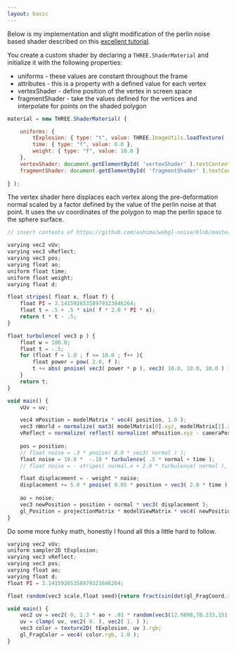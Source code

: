 ```yaml
---
layout: basic
---
```


Below is my implementation and slight modification of the perlin noise based shader described on this 
[excellent tutorial](http://www.clicktorelease.com/blog/vertex-displacement-noise-3d-webgl-glsl-three-js).
        
<div id="canvasContainer"></div>

You create a custom shader by declaring a `THREE.ShaderMaterial` and initialize it with the
following properties:

+ uniforms - these values are constant throughout the frame
+ attributes - this is a property with a defined value for each vertex
+ vertexShader - define position of the vertex in screen space
+ fragmentShader - take the values defined for the vertices and interpolate for points on the
    shaded polygon

```javascript
material = new THREE.ShaderMaterial( {

    uniforms: { 
        tExplosion: { type: "t", value: THREE.ImageUtils.loadTexture( '/img/explosion.png' ) },
        time: { type: "f", value: 0.0 },
        weight: { type: "f", value: 10.0 }
    },
    vertexShader: document.getElementById( 'vertexShader' ).textContent,
    fragmentShader: document.getElementById( 'fragmentShader' ).textContent
    
} );
```

The vertex shader here displaces each vertex along the pre-deformation normal scaled by a factor
defined by the value of the perlin noise at that point. It uses the uv coordinates of the polygon
to map the perlin space to the sphere surface.

```javascript
// insert contents of https://github.com/ashima/webgl-noise/blob/master/src/classicnoise3D.glsl

varying vec2 vUv;
varying vec3 vReflect;
varying vec3 pos;
varying float ao;
uniform float time;
uniform float weight;
varying float d;

float stripes( float x, float f) {
    float PI = 3.14159265358979323846264;
    float t = .5 + .5 * sin( f * 2.0 * PI * x);
    return t * t - .5;
}

float turbulence( vec3 p ) {
    float w = 100.0;
    float t = -.5;
    for (float f = 1.0 ; f <= 10.0 ; f++ ){
        float power = pow( 2.0, f );
        t += abs( pnoise( vec3( power * p ), vec3( 10.0, 10.0, 10.0 ) ) / power );
    }
    return t;
}

void main() {
    vUv = uv;

    vec4 mPosition = modelMatrix * vec4( position, 1.0 );
    vec3 nWorld = normalize( mat3( modelMatrix[0].xyz, modelMatrix[1].xyz, modelMatrix[2].xyz ) * normal );
    vReflect = normalize( reflect( normalize( mPosition.xyz - cameraPosition ), nWorld ) );
    
    pos = position;
    // float noise = .3 * pnoise( 8.0 * vec3( normal ) );
    float noise = 10.0 *  -.10 * turbulence( .5 * normal + time );
    // float noise = - stripes( normal.x + 2.0 * turbulence( normal ), 1.6 );

    float displacement = - weight * noise;
    displacement += 5.0 * pnoise( 0.05 * position + vec3( 2.0 * time ), vec3( 100.0 ) );
    
    ao = noise;
    vec3 newPosition = position + normal * vec3( displacement );
    gl_Position = projectionMatrix * modelViewMatrix * vec4( newPosition, 1.0 );
}
```

Do some more funky math, honestly I found all this a little hard to follow.

```javascript
varying vec2 vUv;
uniform sampler2D tExplosion;
varying vec3 vReflect;
varying vec3 pos;
varying float ao;
varying float d;
float PI = 3.14159265358979323846264;

float random(vec3 scale,float seed){return fract(sin(dot(gl_FragCoord.xyz+seed,scale))*43758.5453+seed);}

void main() {
    vec2 uv = vec2( 0, 1.3 * ao + .01 * random(vec3(12.9898,78.233,151.7182),0.0) );
    uv = clamp( uv, vec2( 0. ), vec2( 1. ) );
    vec3 color = texture2D( tExplosion, uv ).rgb;
    gl_FragColor = vec4( color.rgb, 1.0 );
}
```
    
<script type="x-shader/x-vertex" id="vertexShader">

    vec3 mod289(vec3 x)
    {
    return x - floor(x * (1.0 / 289.0)) * 289.0;
    }

    vec4 mod289(vec4 x)
    {
    return x - floor(x * (1.0 / 289.0)) * 289.0;
    }

    vec4 permute(vec4 x)
    {
    return mod289(((x*34.0)+1.0)*x);
    }

    vec4 taylorInvSqrt(vec4 r)
    {
    return 1.79284291400159 - 0.85373472095314 * r;
    }

    vec3 fade(vec3 t) {
    return t*t*t*(t*(t*6.0-15.0)+10.0);
    }

    // Classic Perlin noise
    float cnoise(vec3 P) {
        vec3 Pi0 = floor(P); // Integer part for indexing
        vec3 Pi1 = Pi0 + vec3(1.0); // Integer part + 1
        Pi0 = mod289(Pi0);
        Pi1 = mod289(Pi1);
        vec3 Pf0 = fract(P); // Fractional part for interpolation
        vec3 Pf1 = Pf0 - vec3(1.0); // Fractional part - 1.0
        vec4 ix = vec4(Pi0.x, Pi1.x, Pi0.x, Pi1.x);
        vec4 iy = vec4(Pi0.yy, Pi1.yy);
        vec4 iz0 = Pi0.zzzz;
        vec4 iz1 = Pi1.zzzz;

        vec4 ixy = permute(permute(ix) + iy);
        vec4 ixy0 = permute(ixy + iz0);
        vec4 ixy1 = permute(ixy + iz1);

        vec4 gx0 = ixy0 * (1.0 / 7.0);
        vec4 gy0 = fract(floor(gx0) * (1.0 / 7.0)) - 0.5;
        gx0 = fract(gx0);
        vec4 gz0 = vec4(0.5) - abs(gx0) - abs(gy0);
        vec4 sz0 = step(gz0, vec4(0.0));
        gx0 -= sz0 * (step(0.0, gx0) - 0.5);
        gy0 -= sz0 * (step(0.0, gy0) - 0.5);

        vec4 gx1 = ixy1 * (1.0 / 7.0);
        vec4 gy1 = fract(floor(gx1) * (1.0 / 7.0)) - 0.5;
        gx1 = fract(gx1);
        vec4 gz1 = vec4(0.5) - abs(gx1) - abs(gy1);
        vec4 sz1 = step(gz1, vec4(0.0));
        gx1 -= sz1 * (step(0.0, gx1) - 0.5);
        gy1 -= sz1 * (step(0.0, gy1) - 0.5);

        vec3 g000 = vec3(gx0.x,gy0.x,gz0.x);
        vec3 g100 = vec3(gx0.y,gy0.y,gz0.y);
        vec3 g010 = vec3(gx0.z,gy0.z,gz0.z);
        vec3 g110 = vec3(gx0.w,gy0.w,gz0.w);
        vec3 g001 = vec3(gx1.x,gy1.x,gz1.x);
        vec3 g101 = vec3(gx1.y,gy1.y,gz1.y);
        vec3 g011 = vec3(gx1.z,gy1.z,gz1.z);
        vec3 g111 = vec3(gx1.w,gy1.w,gz1.w);

        vec4 norm0 = taylorInvSqrt(vec4(dot(g000, g000), dot(g010, g010), dot(g100, g100), dot(g110, g110)));
        g000 *= norm0.x;
        g010 *= norm0.y;
        g100 *= norm0.z;
        g110 *= norm0.w;
        vec4 norm1 = taylorInvSqrt(vec4(dot(g001, g001), dot(g011, g011), dot(g101, g101), dot(g111, g111)));
        g001 *= norm1.x;
        g011 *= norm1.y;
        g101 *= norm1.z;
        g111 *= norm1.w;

        float n000 = dot(g000, Pf0);
        float n100 = dot(g100, vec3(Pf1.x, Pf0.yz));
        float n010 = dot(g010, vec3(Pf0.x, Pf1.y, Pf0.z));
        float n110 = dot(g110, vec3(Pf1.xy, Pf0.z));
        float n001 = dot(g001, vec3(Pf0.xy, Pf1.z));
        float n101 = dot(g101, vec3(Pf1.x, Pf0.y, Pf1.z));
        float n011 = dot(g011, vec3(Pf0.x, Pf1.yz));
        float n111 = dot(g111, Pf1);

        vec3 fade_xyz = fade(Pf0);
        vec4 n_z = mix(vec4(n000, n100, n010, n110), vec4(n001, n101, n011, n111), fade_xyz.z);
        vec2 n_yz = mix(n_z.xy, n_z.zw, fade_xyz.y);
        float n_xyz = mix(n_yz.x, n_yz.y, fade_xyz.x); 
        return 2.2 * n_xyz;
    }

    // Classic Perlin noise, periodic variant
    float pnoise(vec3 P, vec3 rep) {
        vec3 Pi0 = mod(floor(P), rep); // Integer part, modulo period
        vec3 Pi1 = mod(Pi0 + vec3(1.0), rep); // Integer part + 1, mod period
        Pi0 = mod289(Pi0);
        Pi1 = mod289(Pi1);
        vec3 Pf0 = fract(P); // Fractional part for interpolation
        vec3 Pf1 = Pf0 - vec3(1.0); // Fractional part - 1.0
        vec4 ix = vec4(Pi0.x, Pi1.x, Pi0.x, Pi1.x);
        vec4 iy = vec4(Pi0.yy, Pi1.yy);
        vec4 iz0 = Pi0.zzzz;
        vec4 iz1 = Pi1.zzzz;

        vec4 ixy = permute(permute(ix) + iy);
        vec4 ixy0 = permute(ixy + iz0);
        vec4 ixy1 = permute(ixy + iz1);

        vec4 gx0 = ixy0 * (1.0 / 7.0);
        vec4 gy0 = fract(floor(gx0) * (1.0 / 7.0)) - 0.5;
        gx0 = fract(gx0);
        vec4 gz0 = vec4(0.5) - abs(gx0) - abs(gy0);
        vec4 sz0 = step(gz0, vec4(0.0));
        gx0 -= sz0 * (step(0.0, gx0) - 0.5);
        gy0 -= sz0 * (step(0.0, gy0) - 0.5);

        vec4 gx1 = ixy1 * (1.0 / 7.0);
        vec4 gy1 = fract(floor(gx1) * (1.0 / 7.0)) - 0.5;
        gx1 = fract(gx1);
        vec4 gz1 = vec4(0.5) - abs(gx1) - abs(gy1);
        vec4 sz1 = step(gz1, vec4(0.0));
        gx1 -= sz1 * (step(0.0, gx1) - 0.5);
        gy1 -= sz1 * (step(0.0, gy1) - 0.5);

        vec3 g000 = vec3(gx0.x,gy0.x,gz0.x);
        vec3 g100 = vec3(gx0.y,gy0.y,gz0.y);
        vec3 g010 = vec3(gx0.z,gy0.z,gz0.z);
        vec3 g110 = vec3(gx0.w,gy0.w,gz0.w);
        vec3 g001 = vec3(gx1.x,gy1.x,gz1.x);
        vec3 g101 = vec3(gx1.y,gy1.y,gz1.y);
        vec3 g011 = vec3(gx1.z,gy1.z,gz1.z);
        vec3 g111 = vec3(gx1.w,gy1.w,gz1.w);

        vec4 norm0 = taylorInvSqrt(vec4(dot(g000, g000), dot(g010, g010), dot(g100, g100), dot(g110, g110)));
        g000 *= norm0.x;
        g010 *= norm0.y;
        g100 *= norm0.z;
        g110 *= norm0.w;
        vec4 norm1 = taylorInvSqrt(vec4(dot(g001, g001), dot(g011, g011), dot(g101, g101), dot(g111, g111)));
        g001 *= norm1.x;
        g011 *= norm1.y;
        g101 *= norm1.z;
        g111 *= norm1.w;

        float n000 = dot(g000, Pf0);
        float n100 = dot(g100, vec3(Pf1.x, Pf0.yz));
        float n010 = dot(g010, vec3(Pf0.x, Pf1.y, Pf0.z));
        float n110 = dot(g110, vec3(Pf1.xy, Pf0.z));
        float n001 = dot(g001, vec3(Pf0.xy, Pf1.z));
        float n101 = dot(g101, vec3(Pf1.x, Pf0.y, Pf1.z));
        float n011 = dot(g011, vec3(Pf0.x, Pf1.yz));
        float n111 = dot(g111, Pf1);

        vec3 fade_xyz = fade(Pf0);
        vec4 n_z = mix(vec4(n000, n100, n010, n110), vec4(n001, n101, n011, n111), fade_xyz.z);
        vec2 n_yz = mix(n_z.xy, n_z.zw, fade_xyz.y);
        float n_xyz = mix(n_yz.x, n_yz.y, fade_xyz.x); 
        return 2.2 * n_xyz;
    }

    varying vec2 vUv;
    varying vec3 vReflect;
    varying vec3 pos;
    varying float ao;
    uniform float time;
    uniform float weight;
    varying float d;

    float stripes( float x, float f) {
        float PI = 3.14159265358979323846264;
        float t = .5 + .5 * sin( f * 2.0 * PI * x);
        return t * t - .5;
    }
    
    float turbulence( vec3 p ) {
        float w = 100.0;
        float t = -.5;
        for (float f = 1.0 ; f <= 10.0 ; f++ ){
            float power = pow( 2.0, f );
            t += abs( pnoise( vec3( power * p ), vec3( 10.0, 10.0, 10.0 ) ) / power );
        }
        return t;
    }

    void main() {
        vUv = uv;
    
        vec4 mPosition = modelMatrix * vec4( position, 1.0 );
        vec3 nWorld = normalize( mat3( modelMatrix[0].xyz, modelMatrix[1].xyz, modelMatrix[2].xyz ) * normal );
        vReflect = normalize( reflect( normalize( mPosition.xyz - cameraPosition ), nWorld ) );
        
        pos = position;
        // float noise = .3 * pnoise( 8.0 * vec3( normal ) );
        float noise = 10.0 *  -.10 * turbulence( .5 * normal + time );
        // float noise = - stripes( normal.x + 2.0 * turbulence( normal ), 1.6 );

        float displacement = - weight * noise;
        displacement += 5.0 * pnoise( 0.05 * position + vec3( 2.0 * time ), vec3( 100.0 ) );
        
        ao = noise;
        vec3 newPosition = position + normal * vec3( displacement );
        gl_Position = projectionMatrix * modelViewMatrix * vec4( newPosition, 1.0 );
    }
</script>

<script type="x-shader/x-vertex" id="fragmentShader">
    varying vec2 vUv;
    uniform sampler2D tExplosion;
    varying vec3 vReflect;
    varying vec3 pos;
    varying float ao;
    varying float d;
    float PI = 3.14159265358979323846264;

    float random(vec3 scale,float seed){return fract(sin(dot(gl_FragCoord.xyz+seed,scale))*43758.5453+seed);}

    void main() {
        vec2 uv = vec2( 0, 1.3 * ao + .01 * random(vec3(12.9898,78.233,151.7182),0.0) );
        uv = clamp( uv, vec2( 0. ), vec2( 1. ) );
        vec3 color = texture2D( tExplosion, uv ).rgb;
        gl_FragColor = vec4( color.rgb, 1.0 );
    }
</script>

<!-- End Shaders -->
<script src="https://ajax.googleapis.com/ajax/libs/jquery/1.5.1/jquery.min.js"></script>
<script src="/js/three.min.js"></script>

<script type="text/javascript">
    var renderDiv, renderer, scene, camera, mesh;
    var start = Date.now();
    var fov = 30;
    var WIDTH = 400, HEIGHT = 300;
    window.addEventListener( 'load', init );

    function init() {

        renderDiv = document.getElementById( 'canvasContainer' );
        
        scene = new THREE.Scene();

        camera = new THREE.PerspectiveCamera( fov, WIDTH / HEIGHT, 1, 10000 );
        camera.position.z = 100;
        camera.target = new THREE.Vector3( 0, 0, 0 );

        scene.add( camera );
        
        material = new THREE.ShaderMaterial( {

            uniforms: { 
                tExplosion: { type: "t", value: THREE.ImageUtils.loadTexture( '/img/electric_blue.png' ) },
                time: { type: "f", value: 0.0 },
                weight: { type: "f", value: 10.0 }
            },
            vertexShader: document.getElementById( 'vertexShader' ).textContent,
            fragmentShader: document.getElementById( 'fragmentShader' ).textContent
            
        } );
        
        mesh = new THREE.Mesh( new THREE.IcosahedronGeometry( 20, 5 ), material );
        scene.add( mesh );
        
        renderer = new THREE.WebGLRenderer();
        renderer.setSize( WIDTH, HEIGHT );
        renderer.autoClear = false;
        
        renderDiv.appendChild( renderer.domElement );

        window.addEventListener( 'resize', onWindowResize, false );

        render();
    }

    function onWindowResize() {
        renderer.setSize( WIDTH, HEIGHT );
        camera.projectionMatrix.makePerspective( fov, WIDTH / HEIGHT, 1, 1100 );
    }

    var onMouseDownMouseX = 0, onMouseDownMouseY = 0,
        lon = 0, lat = 0, phi = 0, theta = 0, lat = 15, scale = 0;

    function render() {

        material.uniforms[ 'time' ].value = .00025 * ( Date.now() - start );
        
        scale += .005;
        scale %= 2;
        
        lat = Math.max( - 85, Math.min( 85, lat ) );
        phi = ( 90 - lat ) * Math.PI / 180;
        theta = lon * Math.PI / 180;

        camera.position.x = 100 * Math.sin( phi ) * Math.cos( theta );
        camera.position.y = 100 * Math.cos( phi );
        camera.position.z = 100 * Math.sin( phi ) * Math.sin( theta );

        camera.lookAt( scene.position );
        renderer.render( scene, camera );
        requestAnimationFrame( render );
    }

</script>

